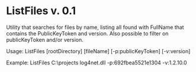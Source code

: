 # ListFiles v. 0.1
  Utility that searches for files by name, listing all found with FullName that contains the PublicKeyToken and version.
  Also possible to filter on publicKeyToken and/or version.
  
  Usage:
     ListFiles [rootDirectory] [fileName] [-p:publicKeyToken] [-v:version]
  
  Example:
     ListFiles C:\projects log4net.dll -p:692fbea5521e1304 -v:1.2.10.0
     
